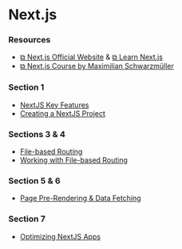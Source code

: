 # Next.js

### Resources

- [&#10697; Next.js Official Website](https://nextjs.org/) & [&#10697; Learn Next.js](https://nextjs.org/learn/foundations/about-nextjs)
- [&#10697; Next.js Course by Maximilian Schwarzmüller](https://www.udemy.com/course/nextjs-react-the-complete-guide/)

### Section 1

- [NextJS Key Features](./nextjs-key-features.md)
- [Creating a NextJS Project](./create-nextjs.md)

### Sections 3 & 4

- [File-based Routing](./file-based-routing.md)
- [Working with File-based Routing](./file-based-routing-code.md)

### Section 5 & 6

- [Page Pre-Rendering & Data Fetching](./pre-rendering.md)

### Section 7

- [Optimizing NextJS Apps](./draft.md)

<br>

